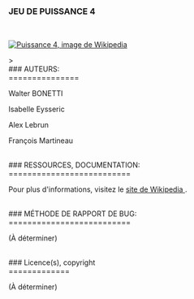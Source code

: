 ### JEU DE PUISSANCE 4 
<br>
<p><a href=""><img src="https://upload.wikimedia.org/wikipedia/en/7/79/Connect_4_Board_and_Box.jpg"alt="Puissance 4, image de Wikipedia"></a></p>>
<br>
### AUTEURS:<br>
===============
<p>Walter BONETTI</p>
<p>Isabelle Eysseric</p>
<p>Alex Lebrun</p>
<p>François Martineau</p>
<br>
### RESSOURCES, DOCUMENTATION: <br>
==========================
<p>Pour plus d'informations, visitez le <a href="https://fr.wikipedia.org/wiki/Puissance_4"> site de Wikipedia </a>.</p>
<br>
### MÉTHODE DE RAPPORT DE BUG:<br>
==========================
<p>(À déterminer)</p>
<br>
### Licence(s), copyright <br>
=============
<p>(À déterminer)</p>
